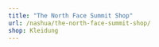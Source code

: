 ```yaml
---
title: "The North Face Summit Shop"
url: /nashua/the-north-face-summit-shop/
shop: Kleidung
---
```


